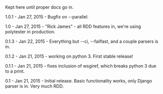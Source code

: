 Kept here until proper docs go in.

1.0.1 - Jan 27, 2015 - Bugfix on --parallel.

1.0 - Jan 27, 2015 - "Rick James" - all RDD features in, we're using polytester in production.

0.1.3 - Jan 22, 2015 - Everything but --ci, --failfast, and a couple parsers is in.

0.1.2 - Jan 21, 2015 - working on python 3. First stable release!

0.1.1 - Jan 21, 2015 - fixes inclusion of wsgiref, which breaks python 3 due to a print.

0.1 - Jan 21, 2015 - Initial release.  Basic functionality works, only Django parser is in. Very much RDD.
